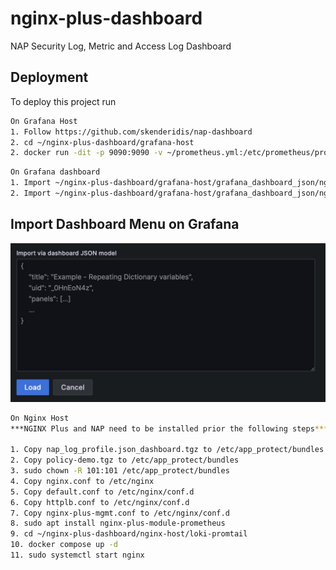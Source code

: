 # nginx-plus-dashboard
NAP Security Log, Metric and Access Log Dashboard



## Deployment

To deploy this project run

```bash
On Grafana Host
1. Follow https://github.com/skenderidis/nap-dashboard
2. cd ~/nginx-plus-dashboard/grafana-host
2. docker run -dit -p 9090:9090 -v ~/prometheus.yml:/etc/prometheus/prometheus.yml prom/prometheus
```
```bash
On Grafana dashboard
1. Import ~/nginx-plus-dashboard/grafana-host/grafana_dashboard_json/nginx_plus_metric_dashboard.json
2. Import ~/nginx-plus-dashboard/grafana-host/grafana_dashboard_json/nginx_plus_access_log_dashboard.json
```

## Import Dashboard Menu on Grafana
<img src="images/dashboard-import.jpg" alt="Dashboard Import" width="600px">

```bash
On Nginx Host
***NGINX Plus and NAP need to be installed prior the following steps***

1. Copy nap_log_profile.json_dashboard.tgz to /etc/app_protect/bundles
2. Copy policy-demo.tgz to /etc/app_protect/bundles
3. sudo chown -R 101:101 /etc/app_protect/bundles
4. Copy nginx.conf to /etc/nginx
5. Copy default.conf to /etc/nginx/conf.d
6. Copy httplb.conf to /etc/nginx/conf.d
7. Copy nginx-plus-mgmt.conf to /etc/nginx/conf.d
8. sudo apt install nginx-plus-module-prometheus
9. cd ~/nginx-plus-dashboard/nginx-host/loki-promtail
10. docker compose up -d
11. sudo systemctl start nginx

```
